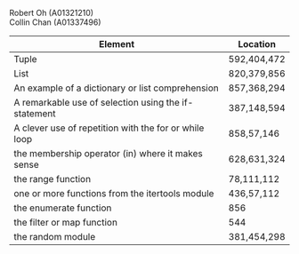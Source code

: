 Robert Oh (A01321210)  
Collin Chan (A01337496)  

| Element                                               | Location    |
|-------------------------------------------------------|-------------|
| Tuple                                                 | 592,404,472 |
| List                                                  | 820,379,856 |
| An example of a dictionary or list comprehension      | 857,368,294 |
| A remarkable use of selection using the if-statement  | 387,148,594 |
| A clever use of repetition with the for or while loop | 858,57,146  |
| the membership operator (in) where it makes sense     | 628,631,324 |
| the range function                                    | 78,111,112  |
| one or more functions from the itertools module       | 436,57,112  |
| the enumerate function                                | 856         |
| the filter or map function                            | 544         |
| the random module                                     | 381,454,298 |